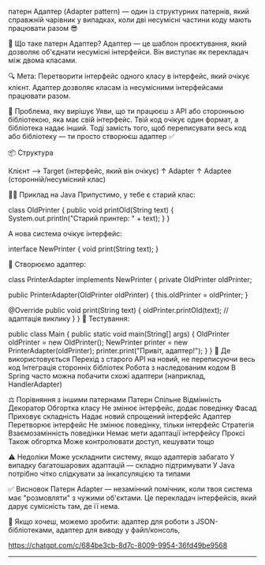 патерн Адаптер (Adapter pattern) — один із структурних патернів, 
який справжній чарівник у випадках, коли дві несумісні частини 
коду мають працювати разом 😎

🔧 Що таке патерн Адаптер?
Адаптер — це шаблон проєктування, який дозволяє об'єднати несумісні 
інтерфейси. Він виступає як перекладач між двома класами.

🔍 Мета:
Перетворити інтерфейс одного класу в інтерфейс, який очікує клієнт. 
Адаптер дозволяє класам із несумісними інтерфейсами працювати разом.

🧩 Проблема, яку вирішує
Уяви, що ти працюєш з API або сторонньою бібліотекою, яка має свій 
інтерфейс. Твій код очікує один формат, а бібліотека надає інший. 
Тоді замість того, щоб переписувати весь код або бібліотеку — 
ти просто створюєш адаптер ✅

📦 Структура

Клієнт --> Target (інтерфейс, який він очікує)
↑
Adapter
↑
Adaptee (сторонній/несумісний клас)

👨‍💻 Приклад на Java
Припустимо, у тебе є старий клас:

class OldPrinter {
public void printOld(String text) {
System.out.println("Старий принтер: " + text);
}
}

А нова система очікує інтерфейс:

interface NewPrinter {
void print(String text);
}

🔄 Створюємо адаптер:

class PrinterAdapter implements NewPrinter {
private OldPrinter oldPrinter;

public PrinterAdapter(OldPrinter oldPrinter) {
        this.oldPrinter = oldPrinter;
    }

@Override
    public void print(String text) {
        oldPrinter.printOld(text); // адаптація виклику
    }
}
📌 Тестування:

public class Main {
public static void main(String[] args) {
OldPrinter oldPrinter = new OldPrinter();
NewPrinter printer = new PrinterAdapter(oldPrinter);
printer.print("Привіт, адаптер!");
    }
}
🌟 Де використовується
Перехід з старого API на новий, не переписуючи весь код
Інтеграція сторонніх бібліотек
Робота з наследованим кодом
В Spring часто можна побачити схожі адаптери (наприклад, HandlerAdapter)

⚖️ Порівняння з іншими патернами
Патерн	Спільне	Відмінність
Декоратор	Обгортка класу	Не змінює інтерфейс, додає поведінку
Фасад	Приховує складність	Надає новий спрощений інтерфейс
Адаптер	Перетворює інтерфейс	Не змінює поведінку, тільки інтерфейс
Стратегія	Взаємозамінність поведінки	Немає мети адаптації інтерфейсу
Проксі	Також обгортка	Може контролювати доступ, кешувати тощо

⚠️ Недоліки
Може ускладнити систему, якщо адаптерів забагато
У випадку багатошарових адаптацій — складно підтримувати
У Java потрібно чітко слідкувати за інкапсуляцією та типами

✅ Висновок
Патерн Adapter — незамінний помічник, коли твоя система має "розмовляти" 
з чужими об'єктами. Це перекладач інтерфейсів, який дарує сумісність там, 
де її нема.

📌 Якщо хочеш, можемо зробити:
адаптер для роботи з JSON-бібліотеками,
адаптер для виводу у файл/консоль,

https://chatgpt.com/c/684be3cb-8d7c-8009-9954-36fd49be9568

-------------------------------------------------------------
